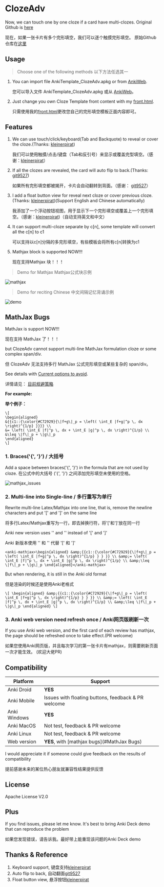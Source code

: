 # ClozeAdv
Now, we can touch one by one cloze if a card have multi-clozes.
Original Github is [here](https://github.com/ruin1990/AnkiTemplate)

现在，如果一张卡片有多个完形填空，我们可以逐个触摸完形填空。
原始Github仓库在[这里](https://github.com/ruin1990/AnkiTemplate)

## Usage
> Choose one of the following methods
> 以下方法任选其一

1. You can import file AnkiTemplate_ClozeAdv.apkg or from [AnkiWeb](https://ankiweb.net/shared/info/457099967).

    您可以导入文件 AnkiTemplate_ClozeAdv.apkg 或从 [AnkiWeb](https://ankiweb.net/shared/info/457099967)。

2. Just change you own Cloze Template front content with my [front.html](https://github.com/ruin1990/AnkiTemplate/ClozeAdv/front.html).

    只需使用我的[front.html](https://github.com/ruin1990/AnkiTemplate/ClozeAdv/front.html)更改您自己的完形填空模板正面内容即可。


## Features
1. We can use touch/click/keyboard(Tab and Backquote) to reveal or cover the cloze.(Thanks: [kleinerpirat](https://forums.ankiweb.net/t/cloze-one-by-one-uncovering/12584))

    我们可以使用触摸/点击/键盘（Tab和反引号）来显示或覆盖完型填空。（感谢：[kleinerpirat](https://forums.ankiweb.net/t/cloze-one-by-one-uncovering/12584)）

2. If all the clozes are revealed, the card will auto flip to back.(Thanks: [git9527](https://github.com/git9527/anki-awesome-select))

    如果所有完形填空都被揭开，卡片会自动翻转到背面。（感谢： [git9527](https://github.com/git9527/anki-awesome-select)）

3. I add a float button view for reveal next cloze or cover previous cloze.(Thanks: [kleinerpirat](https://ankiweb.net/shared/info/1231171279))(Support English and Chinese automatically)

    我添加了一个浮动按钮视图，用于显示下一个完形填空或覆盖上一个完形填空。（感谢：[kleinerpirat](https://ankiweb.net/shared/info/1231171279))（自动支持英文和中文）

4. It can support multi-cloze separate by c[n], some template will convert all the c[n] to c1

    可以支持以c[n]分隔的多完形填空，有些模板会将所有c[n]转换为c1

5. Mathjax block is supported NOW!!!

    现在支持Mathjax 块！！！

> Demo for Mathjax
> Mathjax公式块示例

![mathjax](https://s2.loli.net/2022/01/18/bMEhgUJaDLcqk8r.gif)

> Demo for reciting Chinese
> 中文间隔记忆背诵示例

![demo](https://s3.bmp.ovh/imgs/2021/12/a08a795d540e1a09.gif)

## MathJax Bugs
MathJax is support NOW!!!

现在支持 MathJax 了！！！

but ClozeAdv cannot support multi-line MathJax formulation cloze or some complex span/div.

但 ClozeAdv 无法支持多行 MathJax 公式完形填空或某些复杂的 span/div。

See details with  [Current options to avoid](https://github.com/ruin1990/AnkiTemplate/issues/7).

详情请见：  [目前规避策略](https://github.com/ruin1990/AnkiTemplate/issues/7)

**For example:**

**举个例子：**

```
\[
\begin{aligned}
&{{c1::{\color{#C72929}{\|f+g\|_p = \left( \int_E |f+g|^p \, dx \right)^{1/p} }}}} \\
&= \left( \int_E |f|^p \, dx + \int_E |g|^p \, dx \right)^{1/p} \\
&\leq \|f\|_p + \|g\|_p
\end{aligned}
\]
```
### **1. Braces('{', '}') / 大括号**

Add a space between braces('{', '}') in the formula that are not used by cloze.
在公式中的大括号 ('{', '}') 之间添加完形填空未使用的空格。

![mathjax_issues](https://github.com/user-attachments/assets/e0829254-76dc-4f2d-87cf-b382bfdafba1)

### **2. Multi-line into Single-line / 多行重写为单行**

Rewrite multi-line Latex/Mathjax into one line, that is, remove the newline characters and put '\[' and '\]' on the same line

将多行Latex/Mathjax重写为一行，即去掉换行符，将'\['和'\]'放在同一行

Anki new version uses '<anki-mathjax>' and '</anki-mathjax>' instead of '\[' and '\]'

Anki 新版本使用 '<anki-mathjax>' 和 '</anki-mathjax>' 代替 '\[' 和 '\]'

```
<anki-mathjax>\begin{aligned} &amp;{{c1::{\color{#C72929}{\|f+g\|_p = \left( \int_E |f+g|^p \, dx \right)^{1/p} } } }} \\ &amp;= \left( \int_E |f|^p \, dx + \int_E |g|^p \, dx \right)^{1/p} \\ &amp;\leq \|f\|_p + \|g\|_p \end{aligned}</anki-mathjax> 
```

But when rendering, it is still in the Anki old format

但是渲染的时候还是使用Anki老格式

```
\[ \begin{aligned} &amp;{{c1::{\color{#C72929}{\|f+g\|_p = \left( \int_E |f+g|^p \, dx \right)^{1/p} } } }} \\ &amp;= \left( \int_E |f|^p \, dx + \int_E |g|^p \, dx \right)^{1/p} \\ &amp;\leq \|f\|_p + \|g\|_p \end{aligned} \]
```

### **3. Anki web version need refresh once / Anki网页版刷新一次**

If you use Anki web version, and the first card of each review has mathjax, the page should be refreshed once to take effect.(PR welcome)

如果您使用Anki网页版，并且每次学习的第一张卡片有mathjax，则需要刷新页面一次才能生效。 (欢迎大佬PR)

## Compatibility
| Platform | Support |
| ---- | ---- |
| Anki Droid     | **YES** |
|   Anki Mobile   | Issues with floating buttons, feedback & PR welcome |
|  Anki Windows    | **YES** |
|   Anki MacOS   |  Not test, feedback & PR welcome   |
|   Anki Linux   |  Not test, feedback & PR welcome   |
|   Web version   |  **YES**, with [mathjax bugs](#MathJax Bugs)  |

I would appreciate it if someone could give feedback on the results of compatibility

提前感谢未来的某位热心朋友就兼容性结果提供反馈

## License
Apache License V2.0

## Plus
If you find issues, please let me know. It's best to bring Anki Deck demo that can reproduce the problem

如果您发现错误，请告诉我。最好带上能重现该问题的Anki Deck demo

## Thanks & Reference
1. Keyboard support, 键盘支持[kleinerpirat](https://forums.ankiweb.net/t/cloze-one-by-one-uncovering/12584)
2. Auto flip to back, 自动翻面[git9527](https://github.com/git9527/anki-awesome-select)
3. Float button view, 悬浮按钮[kleinerpirat](https://ankiweb.net/shared/info/1231171279)

